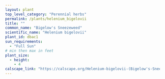 ```yaml
---
layout: plant                                                              
top_level_category: "Perennial herbs"
permalink: /plants/helenium_bigelovii
title: ""
common_name: "Bigelow's Sneezeweed"
scientific_name: "Helenium bigelovii"
plant_id: dbac1
sun_requirements:
  - "Full Sun"
# min then max in feet
plant_size:
  - height: 
    - 4
calscape_link: "https://calscape.org/Helenium-bigelovii-(Bigelow's-Sneezeweed)"
---
```


